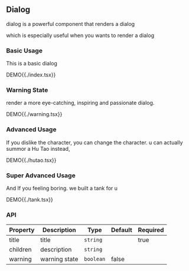 ## Dialog

dialog is a powerful component that renders a dialog

which is especially useful when you wants to render a dialog

### Basic Usage

This is a basic dialog

DEMO{{./index.tsx}}

### Warning State

render a more eye-catching, inspiring and passionate dialog.

DEMO{{./warning.tsx}}

### Advanced Usage

If you dislike the character, you can change the character.
u can actually summor a Hu Tao instead,

DEMO{{./hutao.tsx}}

### Super Advanced Usage

And If you feeling boring. we built a tank for u

DEMO{{./tank.tsx}}

### API

| Property | Description   | Type      | Default | Required |
| -------- | ------------- | --------- | ------- | -------- |
| title    | title         | `string`  |         | true     |
| children | description   | `string`  |         |          |
| warning  | warning state | `boolean` | false   |          |
